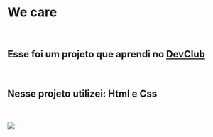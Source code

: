 <h1>We care</h1>
<br>
<h2>Esse foi um projeto que aprendi no <a href="https=//rodolfomori.com.br">DevClub</a></h2>
<br>
<h2>Nesse projeto utilizei: Html e Css</h2> 
<br>
<br>
<img src="https://github.com/ricardotramiro/We-care/blob/main/assets/Captura%20de%20tela%202025-04-18%20191058.png?raw=true">
